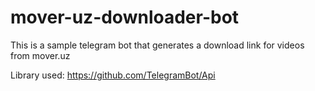 # mover-uz-downloader-bot

This is a sample telegram bot that generates a download link for videos from mover.uz

Library used: https://github.com/TelegramBot/Api
